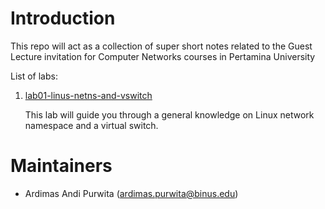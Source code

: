 # Introduction

This repo will act as a collection of super short notes related to the Guest Lecture invitation for Computer Networks courses in Pertamina University 

List of labs:
1. [lab01-linus-netns-and-vswitch](./lab01-linus-netns-and-vswitch/README.md)
   
   This lab will guide you through a general knowledge on Linux network namespace and a virtual switch.

   
# Maintainers
- Ardimas Andi Purwita (ardimas.purwita@binus.edu)
